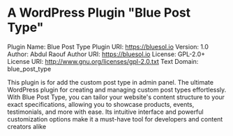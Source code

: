 # A WordPress Plugin "Blue Post Type"

Plugin Name: Blue Post Type
Plugin URI: https://bluesol.io
Version: 1.0
Author: Abdul Raouf
Author URI: https://bluesol.io
License: GPL-2.0+
License URI: http://www.gnu.org/licenses/gpl-2.0.txt
Text Domain: blue_post_type

This plugin is for add the custom post type in admin panel. The ultimate WordPress plugin for creating and managing custom post types effortlessly. With Blue Post Type, you can tailor your website's content structure to your exact specifications, allowing you to showcase products, events, testimonials, and more with ease. Its intuitive interface and powerful customization options make it a must-have tool for developers and content creators alike